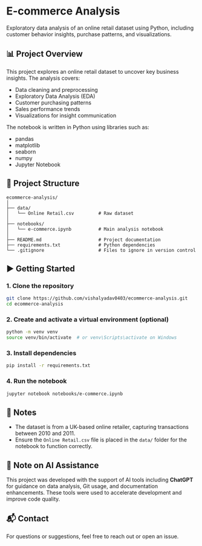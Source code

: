 # E-commerce Analysis

Exploratory data analysis of an online retail dataset using Python, including customer behavior insights, purchase patterns, and visualizations.

## 📊 Project Overview

This project explores an online retail dataset to uncover key business insights. The analysis covers:

- Data cleaning and preprocessing
- Exploratory Data Analysis (EDA)
- Customer purchasing patterns
- Sales performance trends
- Visualizations for insight communication

The notebook is written in Python using libraries such as:
- pandas
- matplotlib
- seaborn
- numpy
- Jupyter Notebook

## 📁 Project Structure

```
ecommerce-analysis/
│
├── data/
│   └── Online Retail.csv         # Raw dataset
│
├── notebooks/
│   └── e-commerce.ipynb          # Main analysis notebook
│
├── README.md                     # Project documentation
├── requirements.txt              # Python dependencies
└── .gitignore                    # Files to ignore in version control
```

## ▶️ Getting Started

### 1. Clone the repository
```bash
git clone https://github.com/vishalyadav0403/ecommerce-analysis.git
cd ecommerce-analysis
```

### 2. Create and activate a virtual environment (optional)
```bash
python -m venv venv
source venv/bin/activate  # or venv\Scripts\activate on Windows
```

### 3. Install dependencies
```bash
pip install -r requirements.txt
```

### 4. Run the notebook
```bash
jupyter notebook notebooks/e-commerce.ipynb
```

## 📌 Notes

- The dataset is from a UK-based online retailer, capturing transactions between 2010 and 2011.
- Ensure the `Online Retail.csv` file is placed in the `data/` folder for the notebook to function correctly.

## 🤖 Note on AI Assistance

This project was developed with the support of AI tools including **ChatGPT** for guidance on data analysis, Git usage, and documentation enhancements. These tools were used to accelerate development and improve code quality.

## 📬 Contact

For questions or suggestions, feel free to reach out or open an issue.
